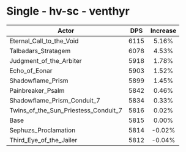 # Single - hv-sc - venthyr
| Actor | DPS | Increase |
|---|:---:|:---:|
|Eternal_Call_to_the_Void|6115|5.16%|
|Talbadars_Stratagem|6078|4.53%|
|Judgment_of_the_Arbiter|5918|1.78%|
|Echo_of_Eonar|5903|1.52%|
|Shadowflame_Prism|5899|1.45%|
|Painbreaker_Psalm|5842|0.46%|
|Shadowflame_Prism_Conduit_7|5834|0.33%|
|Twins_of_the_Sun_Priestess_Conduit_7|5816|0.02%|
|Base|5815|0.00%|
|Sephuzs_Proclamation|5814|-0.02%|
|Third_Eye_of_the_Jailer|5812|-0.04%|
